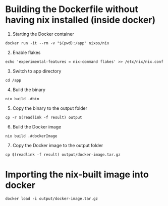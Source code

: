 # Building the Dockerfile without having nix installed (inside docker)

1. Starting the Docker container

```
docker run -it --rm -v "$(pwd):/app" nixos/nix
```

2. Enable flakes

```
echo 'experimental-features = nix-command flakes' >> /etc/nix/nix.conf
```

3. Switch to app directory

```
cd /app
```

4. Build the binary

```
nix build .#bin
```

5. Copy the binary to the output folder

```
cp -r $(readlink -f result) output
```

6. Build the Docker image

```
nix build .#dockerImage
```

7. Copy the Docker image to the output folder

```
cp $(readlink -f result) output/docker-image.tar.gz
```

# Importing the nix-built image into docker

```
docker load -i output/docker-image.tar.gz
```
